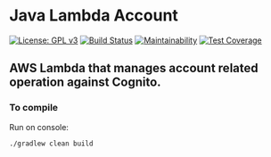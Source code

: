 # Java Lambda Account 
[![License: GPL v3](https://img.shields.io/badge/License-GPLv3-blue.svg)](https://www.gnu.org/licenses/gpl-3.0)
[![Build Status](https://travis-ci.com/uvsy-aws-backend/java-lambda-account.svg?branch=master)](https://travis-ci.com/uvsy-aws-backend/java-lambda-account)
[![Maintainability](https://api.codeclimate.com/v1/badges/4910df47493b2a8af875/maintainability)](https://codeclimate.com/github/uvsy-aws-backend/java-lambda-institution-career/maintainability)
[![Test Coverage](https://api.codeclimate.com/v1/badges/4910df47493b2a8af875/test_coverage)](https://codeclimate.com/github/uvsy-aws-backend/java-lambda-institution-career/test_coverage)

## AWS Lambda that manages account related operation against Cognito.

### To compile

Run on console:

`./gradlew clean build`
 
